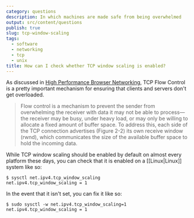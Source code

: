 ```yaml
---
category: questions
description: In which machines are made safe from being overwhelmed
output: src/content/questions
publish: true
slug: tcp-window-scaling
tags:
  - software
  - networking
  - tcp
  - unix
title: How can I check whether TCP window scaling is enabled?
---
```

As discussed in [High Performance Browser Networking](https://hpbn.co/), TCP Flow Control is a pretty important mechanism for ensuring that clients and servers don't get overloaded.

> Flow control is a mechanism to prevent the sender from overwhelming the receiver with data it may not be able to process—the receiver may be busy, under heavy load, or may only be willing to allocate a fixed amount of buffer space. To address this, each side of the TCP connection advertises (Figure 2-2) its own receive window (rwnd), which communicates the size of the available buffer space to hold the incoming data.

While TCP window scaling should be enabled by default on almost every platform these days, you can check that it is enabled on a [[Linux|Linux]] system like so:

```console
$ sysctl net.ipv4.tcp_window_scaling
net.ipv4.tcp_window_scaling = 1
```

In the event that it isn't set, you can fix it like so:

```
$ sudo sysctl -w net.ipv4.tcp_window_scaling=1
net.ipv4.tcp_window_scaling = 1
```